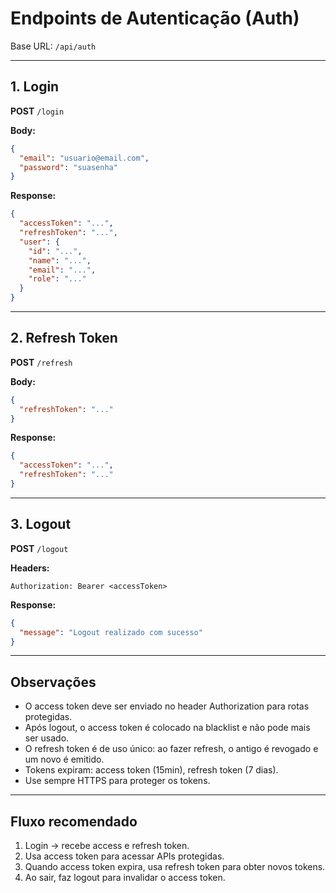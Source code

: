 # Endpoints de Autenticação (Auth)

Base URL: `/api/auth`

---

## 1. Login

**POST** `/login`

**Body:**

```json
{
  "email": "usuario@email.com",
  "password": "suasenha"
}
```

**Response:**

```json
{
  "accessToken": "...",
  "refreshToken": "...",
  "user": {
    "id": "...",
    "name": "...",
    "email": "...",
    "role": "..."
  }
}
```

---

## 2. Refresh Token

**POST** `/refresh`

**Body:**

```json
{
  "refreshToken": "..."
}
```

**Response:**

```json
{
  "accessToken": "...",
  "refreshToken": "..."
}
```

---

## 3. Logout

**POST** `/logout`

**Headers:**

```
Authorization: Bearer <accessToken>
```

**Response:**

```json
{
  "message": "Logout realizado com sucesso"
}
```

---

## Observações

- O access token deve ser enviado no header Authorization para rotas protegidas.
- Após logout, o access token é colocado na blacklist e não pode mais ser usado.
- O refresh token é de uso único: ao fazer refresh, o antigo é revogado e um novo é emitido.
- Tokens expiram: access token (15min), refresh token (7 dias).
- Use sempre HTTPS para proteger os tokens.

---

## Fluxo recomendado

1. Login → recebe access e refresh token.
2. Usa access token para acessar APIs protegidas.
3. Quando access token expira, usa refresh token para obter novos tokens.
4. Ao sair, faz logout para invalidar o access token.
